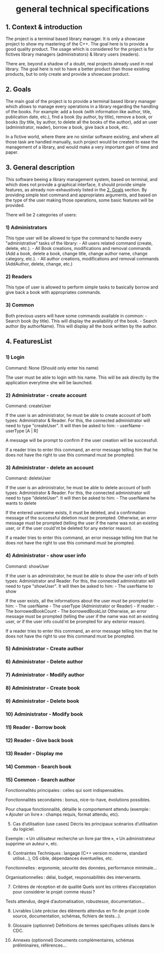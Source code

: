 <h1 style="text-align: center;">general technical specifications</h1>


<h2 name="ContextAndIntroductionLink">1. Context & introduction</h2>

The project is a terminal based library manager. It is only a showcase project to show my mastering of the C++. The goal here is to provide a good quality product. The usage which is considered for the project is for fictives library managers (administrators) & library users (readers).

There are, beyond a shadow of a doubt, real projects already used in real library. The goal here is not to have a better product than those existing products, but to only create and provide a showcase product.


<h2 name="GoalsLink">2. Goals</h2>

The main goal of the project is to provide a terminal based library manager which allows to manage every operations in a library regarding the handling of the books. For example: add a book (with information like author, title, publication date, etc.), find a book (by author, by title), remove a book, or books (by title, by author, to delete all the books of the author), add an user (administrator, reader), borrow a book, give back a book, etc.

In a fictive world, where there are no similar software existing, and where all those task are handled manually, such project would be created to ease the management of a library, and would make a very important gain of time and paper.


<h2 name="GeneralDescriptionLink">3. General description</h2>

This software beeing a library management system, based on terminal, and which does not provide a graphical interface, it should provide simple features, as already non-exhaustively listed in the [2. Goals](#GoalsLink) section. By providing simple text command and appropriates arguments, and based on the type of the user making those operations, some basic features will be provided. 

There will be 2 categories of users:
<h3>1) Administrators</h3>
This type user will be allowed to type the command to handle every "administrative" tasks of the library: 
- All users related command (create, delete, etc.).
- All Book creations, modifications and removal commands (Add a book, delete a book, change title, change author name, change category, etc.).
- All author creations, modifications and removal commands (AddAuthor, delete, change, etc.)

<h3>2) Readers</h3>
This type of user is allowed to perform simple tasks to basically borrow and give back a book with appropriates commands.

<h3>3) Common</h3>
Both previous users will have some commands available in common:
- Search book (by title). This will display the availability of the book.
- Search author (by authorName). This will display all the book written by the author.


<h2 name="FeaturesList">4. FeaturesList<h2>

<h3>1) Login</h3>
  Command: None (Should only enter his name)

  The user must be able to login with his name. This will be ask directly by the application everytime she will be launched.

<h3>2) Administrator - create account</h3>
  Command: createUser

  If the user is an administrator, he must be able to create account of both types: Administrator & Reader. For this, the connected administrator will need to type "createUser". It will then be asked to him:
    - userName
    - userType \[A | R\]

  A message will be prompt to confirm if the user creation will be successfull.

  If a reader tries to enter this command, an error message telling him that he does not have the right to use this command must be prompted.
    
<h3>3) Administrator - delete an account</h3>
  Command: deleteUser

  If the user is an administrator, he must be able to delete account of both types: Administrator & Reader. For this, the connected administrator will need to type "deleteUser". It will then be asked to him:
    - The userName he wants to delete
  
  If the entered username exists, it must be deleted, and a confirmation message of the successful deletion must be prompted. Otherwise, an error message must be prompted (telling the user if the name was not an existing user, or if the user could'nt be deleted for any exterior reason).

  If a reader tries to enter this command, an error message telling him that he does not have the right to use this command must be prompted.

<h3>4) Administrator - show user info</h3>
  Command: showUser

  If the user is an administrator, he must be able to show the user info of both types: Administrator and Reader. For this, the connected administrator will need to type "showUser". It will then be asked to him:
    - The userName to show

  If the user exists, all the informations about the user must be prompted to him:
    - The userName
    - The userType (Administrator or Reader)
    - If reader:
        - The borrowedBookCount
        - The borrowedBookList
    Otherwise, an error message must be prompted (telling the user if the name was not an existing user, or if the user info could'nt be prompted for any exterior reason).

  If a reader tries to enter this command, an error message telling him that he does not have the right to use this command must be prompted.

<h3>5) Administrator - Create author</h3>

<h3>6) Administrator - Delete author</h3>

<h3>7) Administrator - Modify author</h3>

<h3>8) Administrator - Create book</h3>

<h3>9) Administrator - Delete book</h3>

<h3>10) Administrator - Modify book</h3>

<h3>11) Reader - Borrow book</h3>

<h3>12) Reader - Give back book</h3>

<h3>13) Reader - Display me</h3>

<h3>14) Common - Search book</h3>

<h3>15) Common - Search author</h3>


Fonctionnalités principales : celles qui sont indispensables.

Fonctionnalités secondaires : bonus, nice-to-have, évolutions possibles.

Pour chaque fonctionnalité, détaille le comportement attendu (exemple : « Ajouter un livre » : champs requis, format attendu, etc).

5. Cas d’utilisation (use cases)
Décris les principaux scénarios d’utilisation du logiciel.

Exemple : « Un utilisateur recherche un livre par titre », « Un administrateur supprime un auteur », etc.

6. Contraintes
Techniques : langage (C++ version moderne, standard utilisé…), OS cible, dépendances éventuelles, etc.

Fonctionnelles : ergonomie, sécurité des données, performance minimale…

Organisationnelles : délai, budget, responsabilités des intervenants.

7. Critères de réception et de qualité
Quels sont les critères d’acceptation pour considérer le projet comme réussi ?

Tests attendus, degré d’automatisation, robustesse, documentation…

8. Livrables
Liste précise des éléments attendus en fin de projet (code source, documentation, schémas, fichiers de tests…).

9. Glossaire (optionnel)
Définitions de termes spécifiques utilisés dans le CDC.

10. Annexes (optionnel)
Documents complémentaires, schémas préliminaires, références…


